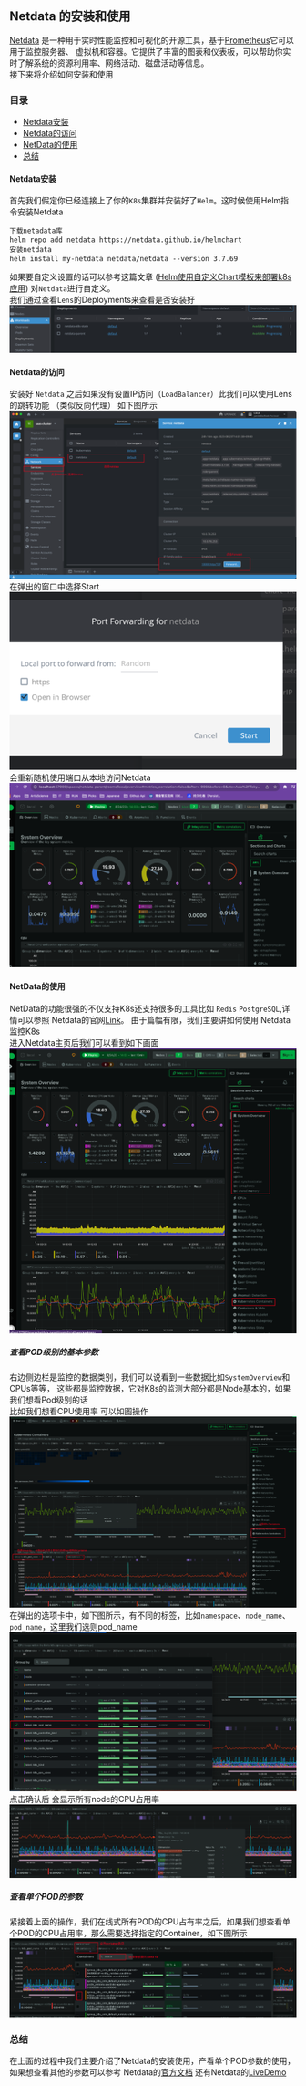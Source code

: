 Netdata 的安装和使用
---
[Netdata](https://www.netdata.cloud/) 是一种用于实时性能监控和可视化的开源工具，基于[Prometheus](https://prometheus.io/)它可以用于监控服务器、
虚拟机和容器。它提供了丰富的图表和仪表板，可以帮助你实时了解系统的资源利用率、网络活动、磁盘活动等信息。  
接下来将介绍如何安装和使用
### 目录
- [Netdata安装](#Netdata安装)
- [Netdata的访问](#Netdata的访问)
- [NetData的使用](#NetData的使用)
- [总结](#总结)

#### Netdata安装
首先我们假定你已经连接上了你的`K8s`集群并安装好了`Helm`。这时候使用Helm指令安装Netdata
```
下载netadata库
helm repo add netdata https://netdata.github.io/helmchart
安装netdata
helm install my-netdata netdata/netdata --version 3.7.69
```
如果要自定义设置的话可以参考这篇文章 ([Helm使用自定义Chart模板来部署k8s应用](https://www.boysec.cn/boy/f6e04248.html)) 
对`Netdata`进行自定义。  
我们通过查看`Lens`的Deployments来查看是否安装好
![img.png](img-netdata/img.png)
#### Netdata的访问
安装好 `Netdata` 之后如果没有设置IP访问（`LoadBalancer`）此我们可以使用Lens的跳转功能
（类似反向代理） 如下图所示
![img_1.png](img-netdata/img_1.png)
在弹出的窗口中选择Start
![img_2.png](img-netdata/img_2.png)
会重新随机使用端口从本地访问Netdata
![img_3.png](img/img_3.png)

#### NetData的使用
NetData的功能很强的不仅支持K8s还支持很多的工具比如 `Redis` `PostgreSQL`,详情可以参照
Netdata的官网[Link](https://www.netdata.cloud/)。 由于篇幅有限，我们主要讲如何使用
Netdata监控K8s  
进入Netdata主页后我们可以看到如下画面
![img_4.png](img/img_4.png)
##### 查看POD级别的基本参数
右边侧边栏是监控的数据类别，我们可以说看到一些数据比如`SystemOverview`和CPUs等等，
这些都是监控数据，它对K8s的监测大部分都是Node基本的，如果我们想看Pod级别的话   
比如我们想看CPU使用率
可以如图操作
![img_5.png](img/img_5.png)
在弹出的选项卡中，如下图所示，有不同的标签，比如`namespace`、`node_name`、`pod_name`，这里我们选则pod_name
![img_6.png](img/img_6.png)
点击确认后 会显示所有node的CPU占用率
![img_7.png](img/img_7.png)
##### 查看单个POD的参数
紧接着上面的操作，我们在线式所有POD的CPU占有率之后，如果我们想查看单个POD的CPU占用率，那么需要选择指定的Container，如下图所示
![img_8.png](img/img_8.png)

### 总结
在上面的过程中我们主要介绍了Netdata的安装使用，产看单个POD参数的使用，如果想查看其他的参数可以参考
Netdata的[官方文档](https://learn.netdata.cloud/docs/architecture/distributed-data-architecture)
还有Netdata的[LiveDemo](https://app.netdata.cloud/spaces/netdata-demo/rooms/all-nodes/overview?utm_source=website&utm_content=top_navigation_demo&_gl=1*1qvdjee*_ga*NjA0OTE3NDUxLjE2OTIyNjMwOTU.*_ga_J69Z2JCTFB*MTY5MjMxOTQxNi4zLjEuMTY5MjMxOTYxOS41OS4wLjA.#metrics_correlation=false&after=-900&before=0&utc=Asia%2FTokyo&offset=%2B9&timezoneName=Osaka%2C%20Sapporo%2C%20Tokyo&modal=&modalTab=&modalParams=&selectedIntegrationCategory=deploy.operating-systems&d8a4e0c5-7c79-4145-900e-83a9f06fcb6a--chartName=menu_system)
